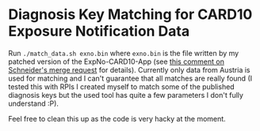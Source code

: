 # Diagnosis Key Matching for CARD10 Exposure Notification Data

Run `./match_data.sh exno.bin` where `exno.bin` is the file written by my patched version of the ExpNo-CARD10-App (see [this comment on Schneider's merge request](https://git.card10.badge.events.ccc.de/card10/firmware/-/merge_requests/392#note_7594) for details).
Currently only data from Austria is used for matching and I can't guarantee that all matches are really found (I tested this with RPIs I created myself to match some of the published diagnosis keys but the used tool has quite a few parameters I don't fully understand :P).

Feel free to clean this up as the code is very hacky at the moment.
